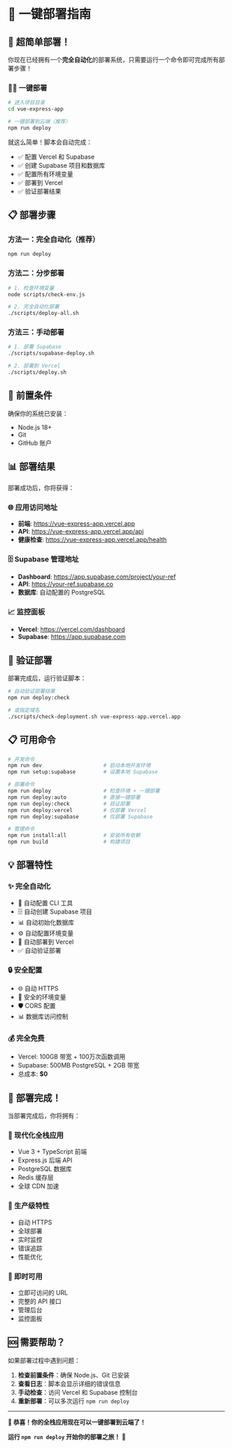# 🚀 一键部署指南

## 🎯 超简单部署！

你现在已经拥有一个**完全自动化**的部署系统，只需要运行一个命令即可完成所有部署步骤！

### 🏃‍♂️ 一键部署

```bash
# 进入项目目录
cd vue-express-app

# 一键部署到云端（推荐）
npm run deploy
```

就这么简单！脚本会自动完成：
- ✅ 配置 Vercel 和 Supabase
- ✅ 创建 Supabase 项目和数据库
- ✅ 配置所有环境变量
- ✅ 部署到 Vercel
- ✅ 验证部署结果

## 📋 部署步骤

### 方法一：完全自动化（推荐）
```bash
npm run deploy
```

### 方法二：分步部署
```bash
# 1. 检查环境变量
node scripts/check-env.js

# 2. 完全自动化部署
./scripts/deploy-all.sh
```

### 方法三：手动部署
```bash
# 1. 部署 Supabase
./scripts/supabase-deploy.sh

# 2. 部署到 Vercel
./scripts/deploy.sh
```

## 🔧 前置条件

确保你的系统已安装：
- Node.js 18+
- Git
- GitHub 账户

## 📊 部署结果

部署成功后，你将获得：

### 🌐 应用访问地址
- **前端**: https://vue-express-app.vercel.app
- **API**: https://vue-express-app.vercel.app/api
- **健康检查**: https://vue-express-app.vercel.app/health

### 🗄️ Supabase 管理地址
- **Dashboard**: https://app.supabase.com/project/your-ref
- **API**: https://your-ref.supabase.co
- **数据库**: 自动配置的 PostgreSQL

### 📈 监控面板
- **Vercel**: https://vercel.com/dashboard
- **Supabase**: https://app.supabase.com

## 🧪 验证部署

部署完成后，运行验证脚本：

```bash
# 自动验证部署结果
npm run deploy:check

# 或指定域名
./scripts/check-deployment.sh vue-express-app.vercel.app
```

## 📋 可用命令

```bash
# 开发命令
npm run dev                    # 启动本地开发环境
npm run setup:supabase         # 设置本地 Supabase

# 部署命令
npm run deploy                 # 检查环境 + 一键部署
npm run deploy:auto            # 直接一键部署
npm run deploy:check           # 验证部署
npm run deploy:vercel          # 仅部署 Vercel
npm run deploy:supabase        # 仅部署 Supabase

# 管理命令
npm run install:all            # 安装所有依赖
npm run build                  # 构建项目
```

## 💡 部署特性

### ✨ 完全自动化
- 🔧 自动配置 CLI 工具
- 🗄️ 自动创建 Supabase 项目
- 📊 自动初始化数据库
- ⚙️ 自动配置环境变量
- 🚀 自动部署到 Vercel
- ✅ 自动验证部署

### 🔒 安全配置
- 🌐 自动 HTTPS
- 🔐 安全的环境变量
- 🛡️ CORS 配置
- 📊 数据库访问控制

### 💰 完全免费
- Vercel: 100GB 带宽 + 100万次函数调用
- Supabase: 500MB PostgreSQL + 2GB 带宽
- 总成本: **$0**

## 🎉 部署完成！

当部署完成后，你将拥有：

### 🌟 现代化全栈应用
- Vue 3 + TypeScript 前端
- Express.js 后端 API
- PostgreSQL 数据库
- Redis 缓存层
- 全球 CDN 加速

### 🚀 生产级特性
- 自动 HTTPS
- 全球部署
- 实时监控
- 错误追踪
- 性能优化

### 📱 即时可用
- 立即可访问的 URL
- 完整的 API 接口
- 管理后台
- 监控面板

## 🆘 需要帮助？

如果部署过程中遇到问题：

1. **检查前置条件**：确保 Node.js、Git 已安装
2. **查看日志**：脚本会显示详细的错误信息
3. **手动检查**：访问 Vercel 和 Supabase 控制台
4. **重新部署**：可以多次运行 `npm run deploy`

---

**🎊 恭喜！你的全栈应用现在可以一键部署到云端了！**

**运行 `npm run deploy` 开始你的部署之旅！** 🚀